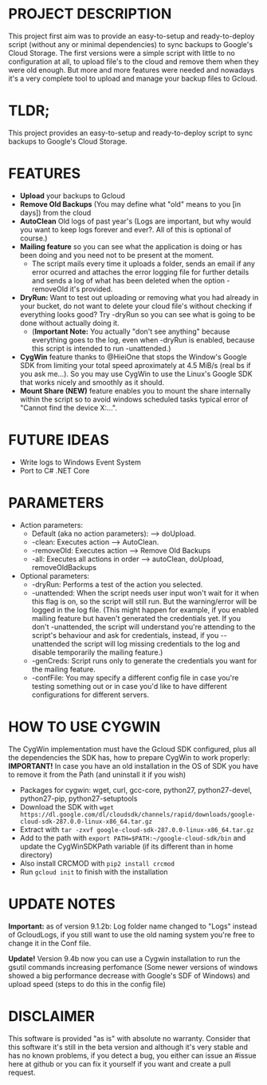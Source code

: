 # PROJECT DESCRIPTION
This project first aim was to provide an easy-to-setup and ready-to-deploy script (without any or minimal dependencies) to sync backups to Google's Cloud Storage. The first versions were a simple script with little to no configuration at all, to upload file's to the cloud and remove them when they were old enough. But more and more features were needed and nowadays it's a very complete tool to upload and manage your backup files to Gcloud.

# TLDR;
This project provides an easy-to-setup and ready-to-deploy script to sync backups to Google's Cloud Storage.

# FEATURES
* **Upload** your backups to Gcloud
* **Remove Old Backups** (You may define what "old" means to you [in days]) from the cloud
* **AutoClean** Old logs of past year's (Logs are important, but why would you want to keep logs forever and ever?. All of this is optional of course.)
* **Mailing feature** so you can see what the application is doing or has been doing and you need not to be present at the moment.
  * The script mails every time it uploads a folder, sends an email if any error ocurred and attaches the error logging file for further details and sends a log of what has been deleted when the option -removeOld it's provided.
* **DryRun:** Want to test out uploading or removing what you had already in your bucket, do not want to delete your cloud file's without checking if everything looks good? Try -dryRun so you can see what is going to be done without actually doing it. 
  * (**Important Note:** You actually "don't see anything" because everything goes to the log, even when -dryRun is enabled, because this script is intended to run -unattended.)
* **CygWin** feature thanks to @HieiOne that stops the Window's Google SDK from limiting your total speed aproximately at 4.5 MiB/s (real bs if you ask me...). So you may use CygWin to use the Linux's Google SDK that works nicely and smoothly as it should.
* **Mount Share (NEW)** feature enables you to mount the share internally within the script so to avoid windows scheduled tasks typical error of "Cannot find the device X:...".

# FUTURE IDEAS
* Write logs to Windows Event System
* Port to C# .NET Core

# PARAMETERS
* Action parameters:
  * Default (aka no action parameters): --> doUpload.
  * -clean: Executes action --> AutoClean.
  * -removeOld: Executes action --> Remove Old Backups
  * -all: Executes all actions in order --> autoClean, doUpload, removeOldBackups
* Optional parameters:
  * -dryRun: Performs a test of the action you selected.
  * -unattended: When the script needs user input won't wait for it when this flag is on, so the script will still run. But the warning/error will be logged in the log file. (This might happen for example, if you enabled mailing feature but haven't generated the credentials yet. If you don't -unattended, the script will understand you're attending to the script's behaviour and ask for credentials, instead, if you --unattended the script will log missing credentials to the log and disable temporarily the mailing feature.)
  * -genCreds: Script runs only to generate the credentials you want for the mailing feature.
  * -confFile: You may specify a different config file in case you're testing something out or in case you'd like to have different configurations for different servers.

# HOW TO USE CYGWIN
The CygWin implementation must have the Gcloud SDK configured, plus all the dependencies the SDK has, how to prepare CygWin to work properly:
**IMPORTANT!** In case you have an old installation in the OS of SDK you have to remove it from the Path (and uninstall it if you wish)
* Packages for cygwin: wget, curl, gcc-core, python27, python27-devel, python27-pip, python27-setuptools
* Download the SDK with `wget https://dl.google.com/dl/cloudsdk/channels/rapid/downloads/google-cloud-sdk-287.0.0-linux-x86_64.tar.gz`
* Extract with `tar -zxvf google-cloud-sdk-287.0.0-linux-x86_64.tar.gz`
* Add to the path with `export PATH=$PATH:~/google-cloud-sdk/bin` and update the CygWinSDKPath variable (if its different than in home directory)
* Also install CRCMOD with `pip2 install crcmod`
* Run `gcloud init` to finish with the installation

# UPDATE NOTES
**Important:** as of version 9.1.2b: Log folder name changed to "Logs" instead of GcloudLogs, if you still want to use the old naming system you're free to change it in the Conf file.

**Update!** Version 9.4b now you can use a Cygwin installation to run the gsutil commands increasing perfomance (Some newer versions of windows showed a big performance decrease with Google's SDF of Windows) and upload speed (steps to do this in the config file)


# DISCLAIMER
This software is provided "as is" with absolute no warranty. Consider that this software it's still in the beta version and although it's very stable and has no known problems, if you detect a bug, you either can issue an #issue here at github or you can fix it yourself if you want and create a pull request.

